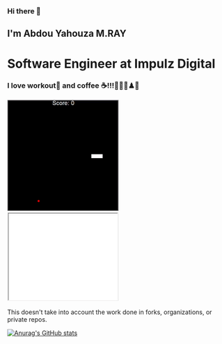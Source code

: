 ### Hi there 👋
## I'm Abdou Yahouza M.RAY
# Software Engineer at Impulz Digital
### I love workout💪 and coffee ☕!!!🎲👨‍💻♟🎱

<a href="https://github.com/M-RAY47/Snake-game"><img src="https://github.com/M-RAY47/Snake-game/blob/master/snake_game.gif" width="256"/></a>
<a href="https://github.com/M-RAY47/Turtle-graphic"><img src="https://github.com/M-RAY47/Turtle-graphic/blob/turtle_race/turtle_race.gif" width="256"/></a>
<p>This doesn't take into account the work done in forks, organizations, or private repos.</p>

[![Anurag's GitHub stats](https://github-readme-stats.vercel.app/api?username=M-RAY47&show_icons=true&theme=radical)](https://github.com/anuraghazra/github-readme-stats)

<!--
**M-RAY47/M-RAY47** is a ✨ _special_ ✨ repository because its `README.md` (this file) appears on your GitHub profile.

Here are some ideas to get you started:

- 🔭 I’m currently working on vue.js
- 🌱 I’m currently learning javascript
